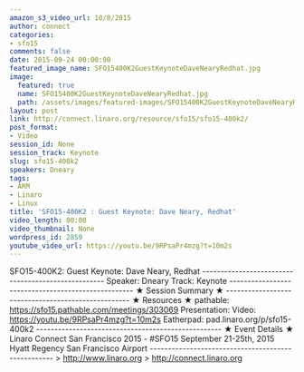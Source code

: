 ```yaml
---
amazon_s3_video_url: 10/8/2015
author: connect
categories:
- sfo15
comments: false
date: 2015-09-24 00:00:00
featured_image_name: SFO15400K2GuestKeynoteDaveNearyRedhat.jpg
image:
  featured: true
  name: SFO15400K2GuestKeynoteDaveNearyRedhat.jpg
  path: /assets/images/featured-images/SFO15400K2GuestKeynoteDaveNearyRedhat.jpg
layout: post
link: http://connect.linaro.org/resource/sfo15/sfo15-400k2/
post_format:
- Video
session_id: None
session_track: Keynote
slug: sfo15-400k2
speakers: Dneary
tags:
- ARM
- Linaro
- Linux
title: 'SFO15-400K2 : Guest Keynote: Dave Neary, Redhat'
video_length: 00:00
video_thumbnail: None
wordpress_id: 2859
youtube_video_url: https://youtu.be/9RPsaPr4mzg?t=10m2s
---
```


SFO15-400K2: Guest Keynote: Dave Neary, Redhat  ---------------------------------------------------  Speaker: Dneary Track: Keynote ---------------------------------------------------  ★ Session Summary ★  ---------------------------------------------------  ★ Resources ★ pathable: https://sfo15.pathable.com/meetings/303069 Presentation:  Video: https://youtu.be/9RPsaPr4mzg?t=10m2s Eatherpad: pad.linaro.org/p/sfo15-400k2 ---------------------------------------------------  ★ Event Details ★ Linaro Connect San Francisco 2015 - #SFO15 September 21-25th, 2015 Hyatt Regency San Francisco Airport ---------------------------------------------------  > http://www.linaro.org > http://connect.linaro.org